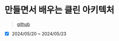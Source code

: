 # 만들면서 배우는 클린 아키텍처

> [github](https://github.com/wikibook/clean-architecture)

- [x] 2024/05/20 ~ 2024/05/23
